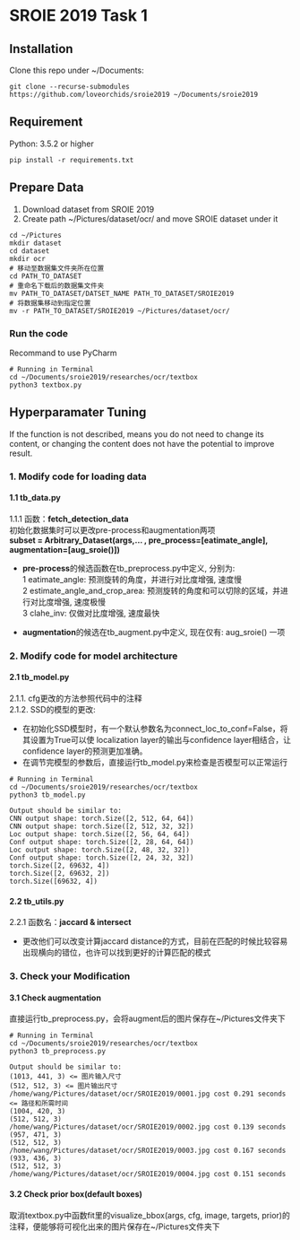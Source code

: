 # SROIE 2019 Task 1


## Installation
Clone this repo under ~/Documents:
```
git clone --recurse-submodules https://github.com/loveorchids/sroie2019 ~/Documents/sroie2019
```

## Requirement
Python:  3.5.2 or higher
```
pip install -r requirements.txt
```


## Prepare Data
1. Download dataset from SROIE 2019
2. Create path ~/Pictures/dataset/ocr/ and move SROIE dataset under it
```
cd ~/Pictures
mkdir dataset
cd dataset
mkdir ocr
# 移动至数据集文件夹所在位置
cd PATH_TO_DATASET
# 重命名下载后的数据集文件夹
mv PATH_TO_DATASET/DATSET_NAME PATH_TO_DATASET/SROIE2019
# 将数据集移动到指定位置
mv -r PATH_TO_DATASET/SROIE2019 ~/Pictures/dataset/ocr/
```

### Run the code
Recommand to use PyCharm
```
# Running in Terminal
cd ~/Documents/sroie2019/researches/ocr/textbox
python3 textbox.py
```

## Hyperparamater Tuning
If the function is not described, means you do not need to change its content, or changing the content does not have the potential to improve result.

### 1. Modify code for loading data 
#### 1.1 tb_data.py
1.1.1 函数：**fetch_detection_data**<br>
初始化数据集时可以更改pre-process和augmentation两项<br>
**subset = Arbitrary_Dataset(args,... , pre_process=[eatimate_angle], augmentation=[aug_sroie()])**<br>
* **pre-process**的候选函数在tb_preprocess.py中定义, 分别为: <br>
1 eatimate_angle: 预测旋转的角度，并进行对比度增强, 速度慢<br>
2 estimate_angle_and_crop_area: 预测旋转的角度和可以切除的区域，并进行对比度增强, 速度极慢<br>
3 clahe_inv: 仅做对比度增强, 速度最快<br>

* **augmentation**的候选在tb_augment.py中定义, 现在仅有: aug_sroie() 一项<br>


### 2. Modify code for model architecture
#### 2.1 tb_model.py


2.1.1. cfg更改的方法参照代码中的注释<br>
2.1.2. SSD的模型的更改: <br>
* 在初始化SSD模型时，有一个默认参数名为connect_loc_to_conf=False，将其设置为True可以使
localization layer的输出与confidence layer相结合，让confidence layer的预测更加准确。
* 在调节完模型的参数后，直接运行tb_model.py来检查是否模型可以正常运行
```
# Running in Terminal
cd ~/Documents/sroie2019/researches/ocr/textbox
python3 tb_model.py

Output should be similar to: 
CNN output shape: torch.Size([2, 512, 64, 64])
CNN output shape: torch.Size([2, 512, 32, 32])
Loc output shape: torch.Size([2, 56, 64, 64])
Conf output shape: torch.Size([2, 28, 64, 64])
Loc output shape: torch.Size([2, 48, 32, 32])
Conf output shape: torch.Size([2, 24, 32, 32])
torch.Size([2, 69632, 4])
torch.Size([2, 69632, 2])
torch.Size([69632, 4])
```

#### 2.2 tb_utils.py
2.2.1 函数名：**jaccard & intersect**<br>
* 更改他们可以改变计算jaccard distance的方式，目前在匹配的时候比较容易出现横向的错位，也许可以找到更好的计算匹配的模式

### 3. Check your Modification
#### 3.1 Check augmentation
直接运行tb_preprocess.py，会将augment后的图片保存在~/Pictures文件夹下
```
# Running in Terminal
cd ~/Documents/sroie2019/researches/ocr/textbox
python3 tb_preprocess.py

Output should be similar to: 
(1013, 441, 3) <= 图片输入尺寸
(512, 512, 3) <= 图片输出尺寸
/home/wang/Pictures/dataset/ocr/SROIE2019/0001.jpg cost 0.291 seconds <= 路径和所需时间
(1004, 420, 3)
(512, 512, 3)
/home/wang/Pictures/dataset/ocr/SROIE2019/0002.jpg cost 0.139 seconds
(957, 471, 3)
(512, 512, 3)
/home/wang/Pictures/dataset/ocr/SROIE2019/0003.jpg cost 0.167 seconds
(933, 436, 3)
(512, 512, 3)
/home/wang/Pictures/dataset/ocr/SROIE2019/0004.jpg cost 0.151 seconds
```

#### 3.2 Check prior box(default boxes)
取消textbox.py中函数fit里的visualize_bbox(args, cfg, image, targets, prior)的注释，便能够将可视化出来的图片保存在~/Pictures文件夹下



